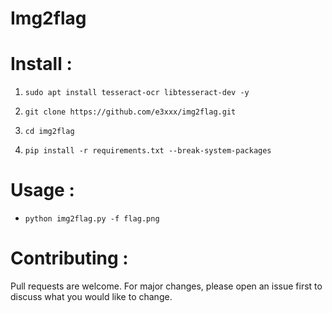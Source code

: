 # Img2flag                                                         


# Install :

1. ```sudo apt install tesseract-ocr libtesseract-dev -y```

2. ```git clone https://github.com/e3xxx/img2flag.git```

3. ```cd img2flag```

4. ```pip install -r requirements.txt --break-system-packages```


# Usage :
* ```python img2flag.py -f flag.png```

# Contributing :
Pull requests are welcome. For major changes, please open an issue first to discuss what you would like to change.

